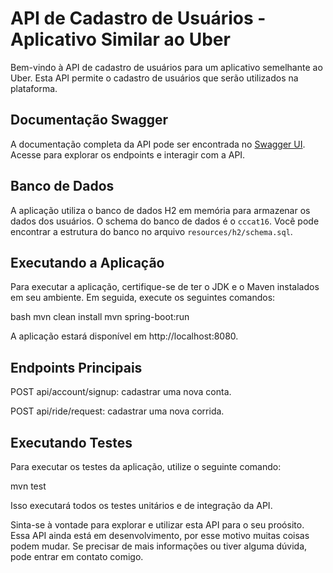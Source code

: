 # API de Cadastro de Usuários - Aplicativo Similar ao Uber

Bem-vindo à API de cadastro de usuários para um aplicativo semelhante ao Uber. Esta API permite o cadastro de usuários que serão utilizados na plataforma.

## Documentação Swagger

A documentação completa da API pode ser encontrada no [Swagger UI](http://localhost:8080/swagger-ui.html). Acesse para explorar os endpoints e interagir com a API.

## Banco de Dados

A aplicação utiliza o banco de dados H2 em memória para armazenar os dados dos usuários. O schema do banco de dados é o `cccat16`. Você pode encontrar a estrutura do banco no arquivo `resources/h2/schema.sql`.

## Executando a Aplicação

Para executar a aplicação, certifique-se de ter o JDK e o Maven instalados em seu ambiente. Em seguida, execute os seguintes comandos:

bash
mvn clean install
mvn spring-boot:run

A aplicação estará disponível em http://localhost:8080.

## Endpoints Principais
POST api/account/signup: cadastrar uma nova conta.

POST api/ride/request: cadastrar uma nova corrida.


## Executando Testes
Para executar os testes da aplicação, utilize o seguinte comando:

mvn test

Isso executará todos os testes unitários e de integração da API.

Sinta-se à vontade para explorar e utilizar esta API para o seu proósito. Essa API ainda está em desenvolvimento, por esse motivo muitas coisas podem mudar. Se precisar de mais informações ou tiver alguma dúvida, pode entrar em contato comigo.
